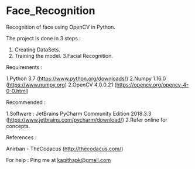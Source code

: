 # Face_Recognition
Recognition of face using OpenCV in Python.


The project is done in  3 steps : 

1. Creating DataSets.
2. Training the model.
3.Facial Recognition.


Requirements : 

1.Python 3.7 (https://www.python.org/downloads/)
2.Numpy 1.16.0 (https://www.numpy.org)
2.OpenCV 4.0.0.21 (https://opencv.org/opencv-4-0-0.html)

Recommended : 

1.Software : JetBrains PyCharm Community Edition 2018.3.3 (https://www.jetbrains.com/pycharm/download/)
2.Refer online for concepts.

References : 

Anirban - TheCodacus (http://thecodacus.com/)

For help : Ping me at kagithapk@gmail.com
